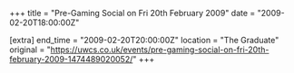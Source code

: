 +++
title = "Pre-Gaming Social on Fri 20th February 2009"
date = "2009-02-20T18:00:00Z"

[extra]
end_time = "2009-02-20T20:00:00Z"
location = "The Graduate"
original = "https://uwcs.co.uk/events/pre-gaming-social-on-fri-20th-february-2009-1474489020052/"
+++




